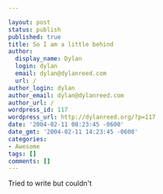 ```yaml
---

layout: post
status: publish
published: true
title: So I am a little behind
author:
  display_name: Dylan
  login: dylan
  email: dylan@dylanreed.com
  url: /
author_login: dylan
author_email: dylan@dylanreed.com
author_url: /
wordpress_id: 117
wordpress_url: http://dylanreed.org/?p=117
date: '2004-02-11 08:23:45 -0600'
date_gmt: '2004-02-11 14:23:45 -0600'
categories:
- Awesome
tags: []
comments: []
---
```


Tried to write but couldn't
